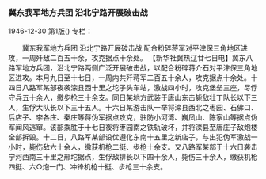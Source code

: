 ### 冀东我军地方兵团  沿北宁路开展破击战

1946-12-30
第1版()
专栏：

　　冀东我军地方兵团
    沿北宁路开展破击战
    配合粉碎蒋军对平津保三角地区进攻，一周歼敌二百五十余，攻克据点十余处。
    【新华社冀热辽廿七日电】冀东八路军地方兵团，沿北宁路两侧广泛开展破击战，以配合粉碎蒋介石对平津保三角地区进攻。本月九日至十七日，一周内共歼蒋军二百五十余人，攻克据点十余处。十四日八路军某部夜袭滦县西十里之坨子头车站，激战四小时，攻克堡垒三座，尽俘守兵五十余人，缴步枪三十余支。同日某地方武装于唐山东击毙敌壮丁队长以下三人，生俘大队长以下三十五人。十六日某游击队一举将滦县西北之枣园、石佛口、后店子、李各庄、秦庄等蒋伪军据点攻克，驻防小河湾、巍凤山、陈家山等据点伪军闻风逃窜。该部乘胜于十七日夜将枣园南之铁轨破坏，并将滦县至唐庄子敌炮楼全部拆毁。十二日，八路军某部设优遵化东南十五里之新店子，与出犯伪军激战一小时，毙伤敌六十余人，缴获机枪二挺、步枪十余支。又八路军某部于十六日袭击宁河西南三十里之邢坨据点，生俘敌排长以下四十余人，毙伤三十余人，缴获机枪四挺、六○炮一门、冲锋机枪十挺、步枪三十余支。
